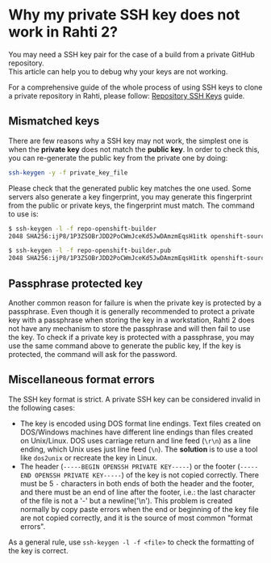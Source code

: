 # Why my private SSH key does not work in Rahti 2?

You may need a SSH key pair for the case of a build from a private GitHub repository.  
This article can help you to debug why your keys are not working.

For a comprehensive guide of the whole process of using SSH keys to clone a private repository in Rahti, please follow: [Repository SSH Keys](https://cloud.redhat.com/blog/private-git-repositories-part-2a-repository-ssh-keys) guide.

## Mismatched keys

There are few reasons why a SSH key may not work, the simplest one is when the **private key** does not match the **public key**. In order to check this, you can re-generate the public key from the private one by doing:

```bash
ssh-keygen -y -f private_key_file
```

Please check that the generated public key matches the one used. Some servers also generate a key fingerprint, you may generate this fingerprint from the public or private keys, the fingerprint must match. The command to use is:

```bash
$ ssh-keygen -l -f repo-openshift-builder
2048 SHA256:ijP8/1P3ZSOBrJDD2PoCWmJceKd5JwDAmzmEqsH1itk openshift-source-builder/repo (RSA)

$ ssh-keygen -l -f repo-openshift-builder.pub
2048 SHA256:ijP8/1P3ZSOBrJDD2PoCWmJceKd5JwDAmzmEqsH1itk openshift-source-builder/repo (RSA)
```

## Passphrase protected key

Another common reason for failure is when the private key is protected by a passphrase. Even though it is generally recommended to protect a private key with a passphrase when storing the key in a workstation, Rahti 2 does not have any mechanism to store the passphrase and will then fail to use the key. To check if a private key is protected with a passphrase, you may use the same command above to generate the public key, If the key is protected, the command will ask for the password.

## Miscellaneous format errors

The SSH key format is strict. A private SSH key can be considered invalid in the following cases:

* The key is encoded using DOS format line endings. Text files created on DOS/Windows machines have different line endings than files created on Unix/Linux. DOS uses carriage return and line feed (`\r\n`) as a line ending, which Unix uses just line feed (`\n`). The **solution** is to use a tool like `dos2unix` or recreate the key in Linux.
* The header (`-----BEGIN OPENSSH PRIVATE KEY-----`) or the footer (`-----END OPENSSH PRIVATE KEY-----`) of the key is not copied correctly. There must be 5 `-` characters in both ends of both the header and the footer, and there must be an end of line after the footer, i.e.: the last character of the file is not a '-' but a newline('\n'). This problem is created normally by copy paste errors when the end or beginning of the key file are not copied correctly, and it is the source of most common "format errors".

As a general rule, use `ssh-keygen -l -f <file>` to check the formatting of the key is correct.
